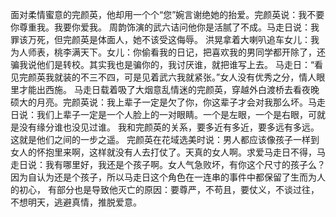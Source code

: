 
  面对柔情蜜意的完颜英，他却用一个个“您”婉言谢绝她的抬爱。完颜英说：我不要你尊重我。我要你爱我。
  周韵饰演的武六诘问他你是活腻了不成。马走日说：我罪该万死，但完颜英是体面人，她不该受这侮辱。
  洪晃拿着大喇叭追车女儿：我为人师表，桃李满天下。女儿：你偷看我的日记，把喜欢我的男同学都开除了，还骗我说他们是转校。其实我也是骗你的，我讨厌谁，就把谁写上去。
  马走日：“看见完颜英我就装的不三不四，可是见着武六我就紧张。”女人没有优秀之分，情人眼里才能出西施。
 马走日载着吸了大烟意乱情迷的完颜英，穿越外白渡桥去看夜晚硕大的月亮。完颜英说：我上辈子一定是欠了你，你这辈子才会对我那么坏。马走日说：我们上辈子一定是一个人脸上的一对眼睛。一个是左眼，一个是右眼，可就是没有缘分谁也没见过谁。
 我和完颜英的关系，要多近有多近，要多远有多远。这就是他们之间的一步之遥。
 完颜英在花域选美时说：男人都应该像孩子一样到女人的怀抱里来啊，这样就没有人去打仗了。天真的女人啊。求爱马走日不得，马走日说：我有哪里好，我还是个孩子啊。女人气急败坏，有你这个尺寸的孩子么？因为自认为还是个孩子，所以马走日这个角色在一连串的事件中都保留了生而为人的初心，
 有部分也是导致他灭亡的原因：要尊严，不苟且，要仗义，不谈过往，不想明天，逃避真情，推脱爱意。
